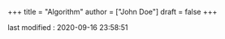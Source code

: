 +++
title = "Algorithm"
author = ["John Doe"]
draft = false
+++

last modified
: 2020-09-16 23:58:51
